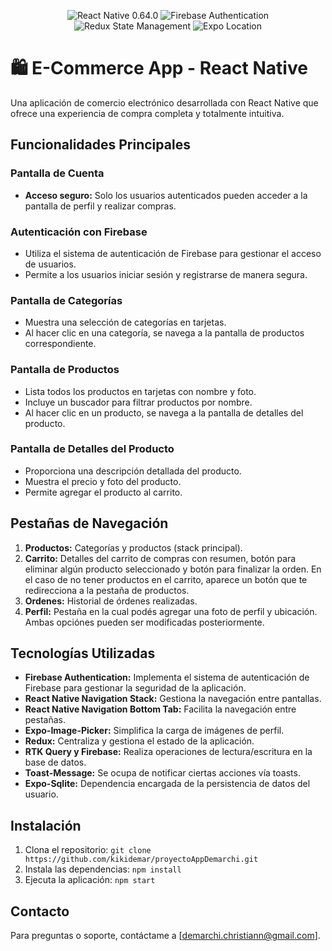 <p align="center">
  <img src="https://img.shields.io/badge/React%20Native-0.64.0-blue.svg" alt="React Native 0.64.0">
  <img src="https://img.shields.io/badge/Firebase-Authentication-orange.svg" alt="Firebase Authentication">
  <img src="https://img.shields.io/badge/Redux-State%20Management-green.svg" alt="Redux State Management">
  <img src="https://img.shields.io/badge/Expo-Location-yellow.svg" alt="Expo Location">
</p>

# 🛍️ E-Commerce App - React Native

Una aplicación de comercio electrónico desarrollada con React Native que ofrece una experiencia de compra completa y totalmente intuitiva.

## Funcionalidades Principales

### Pantalla de Cuenta
- **Acceso seguro:** Solo los usuarios autenticados pueden acceder a la  pantalla de perfil y realizar compras.

### Autenticación con Firebase
- Utiliza el sistema de autenticación de Firebase para gestionar el acceso de usuarios.
- Permite a los usuarios iniciar sesión y registrarse de manera segura.

### Pantalla de Categorías
- Muestra una selección de categorías en tarjetas.
- Al hacer clic en una categoría, se navega a la pantalla de productos correspondiente.

### Pantalla de Productos
- Lista todos los productos en tarjetas con nombre y foto.
- Incluye un buscador para filtrar productos por nombre.
- Al hacer clic en un producto, se navega a la pantalla de detalles del producto.

### Pantalla de Detalles del Producto
- Proporciona una descripción detallada del producto.
- Muestra el precio y foto del producto.
- Permite agregar el producto al carrito.

## Pestañas de Navegación

1. **Productos:** Categorías y productos (stack principal).
2. **Carrito:** Detalles del carrito de compras con resumen, botón para eliminar algún producto seleccionado y botón para finalizar la orden. En el caso de no tener productos en el carrito, aparece un botón que te redirecciona a la pestaña de productos.
3. **Ordenes:** Historial de órdenes realizadas.
4. **Perfil:** Pestaña en la cual podés agregar una foto de perfil y ubicación. Ambas opciónes pueden ser modificadas posteriormente.

## Tecnologías Utilizadas

- **Firebase Authentication:** Implementa el sistema de autenticación de Firebase para gestionar la seguridad de la aplicación.
- **React Native Navigation Stack:** Gestiona la navegación entre pantallas.
- **React Native Navigation Bottom Tab:** Facilita la navegación entre pestañas.
- **Expo-Image-Picker:** Simplifica la carga de imágenes de perfil.
- **Redux:** Centraliza y gestiona el estado de la aplicación.
- **RTK Query y Firebase:** Realiza operaciones de lectura/escritura en la base de datos.
- **Toast-Message:** Se ocupa de notificar ciertas acciones vía toasts.
- **Expo-Sqlite:** Dependencia encargada de la persistencia de datos del usuario.

## Instalación

1. Clona el repositorio: `git clone https://github.com/kikidemar/proyectoAppDemarchi.git`
2. Instala las dependencias: `npm install`
3. Ejecuta la aplicación: `npm start`


## Contacto

Para preguntas o soporte, contáctame a [demarchi.christiann@gmail.com].

